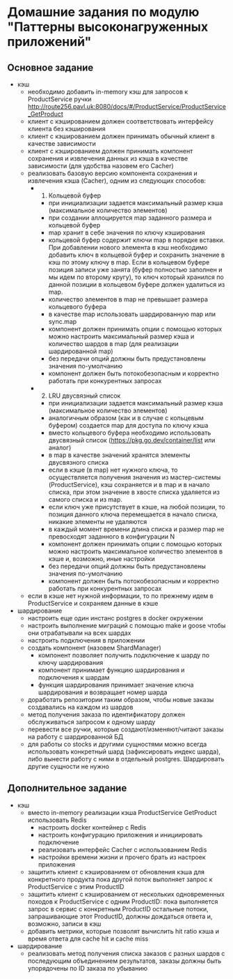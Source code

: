 # Домашние задания по модулю "Паттерны высоконагруженных приложений"

## Основное задание

- кэш
  - необходимо добавить in-memory кэш для запросов к ProductService ручки http://route256.pavl.uk:8080/docs/#/ProductService/ProductService_GetProduct
  - клиент с кэшированием должен соответствовать интерфейсу клиента без кэширования
  - клиент с кэшированием должен принимать обычный клиент в качестве зависимости
  - клиент с кэшированием должен принимать компонент сохранения и извлечения данных из кэша в качестве зависимости (для удобства назовем его Cacher)
  - реализовать базовую версию компонента сохранения и извлечения кэша (Cacher), одним из следующих способов:
    - 1. Кольцевой буфер
      - при инициализации задается максимальный размер кэша (максимальное количество элементов)
      - при создании аллоцируется map заданного размера и кольцевой буфер
      - map хранит в себе значения по ключу кэширования
      - кольцевой буфер содержит ключи map в порядке вставки. При добавлении нового элемента в кэш необходимо добавить ключ в кольцевой буфер и сохранить значение в кэш по этому ключу в map. Если в кольцевом буфере позиция записи уже занята (буфер полностью заполнен и мы идем по второму кругу), то ключ который хранился по данной позиции в кольцевом буфере должен удалиться из map.
      - количество элементов в map не превышает размера кольцевого буфера
      - в качестве map использовать шардированную map или sync.map
      - компонент должен принимать опции с помощью которых можно настроить максимальный размер кэша и количество шардов в map (для реализации шардированной map)
      - без передачи опций должны быть предустановлены значения по-умолчанию
      - компонент должен быть потокобезопасным и корректно работать при конкурентных запросах
    - 2. LRU двусвязный список
      - при инициализации задается максимальный размер кэша (максимальное количество элементов)
      - аналогичным образом (как и в случае с кольцевым буфером) создается map для доступа по ключу кэша
      - вместо кольцевого буфера необходимо использовать двусвязный список (https://pkg.go.dev/container/list или аналог)
      - в map в качестве значений хранятся элементы двусвязного списка
      - если в кэше (в map) нет нужного ключа, то осуществляется получения значения из мастер-системы (ProductService), кэш сохраняется и в map и в начало списка, при этом значение в хвосте списка удаляется из самого списка и из map.
      - если ключ уже присутствует в кэше, на любой позиции, то позиция данного ключа перемещается в начало списка, никакие элементы не удаляются
      - в каждый момент времени длина списка и размер map не превосходят заданного в конфигурации N
      - компонент должен принимать опции с помощью которых можно настроить максимальное количество элементов в кэше и, возможно, иные настройки
      - без передачи опций должны быть предустановлены значения по-умолчанию
      - компонент должен быть потокобезопасным и корректно работать при конкурентных запросах
  - если в кэше нет нужной информации, то по прежнему идем в ProductService и сохраняем данные в кэше
- шардирование
  - настроить еще один инстанс postgres в docker окружении
  - настроить выполнение миграций с помощью make и goose чтобы они отрабатывали на всех шардах
  - настроить подключения в приложении
  - создать компонент (назовем ShardManager)
    - компонент позволяет получить подключение к шарду по ключу шардирования
    - компонент принимает функцию шардирования и подключения к шардам
    - функция шардирования принимает значение ключа шардирования и возвращает номер шарда
  - доработать репозитории таким образом, чтобы новые заказы создавались на каждом из шардов
  - метод получения заказа по идентификатору должен обслуживаться запросом к одному шарду
  - перевести все ручки, которые создают/изменяют/читают заказы на работу с шардированной БД
  - для работы со stocks и другими сущностями можно всегда использовать конкретный шард (зафиксировать индекс шарда), либо вынести работу с ними в отдельный postgres. Шардировать другие сущности не нужно 

## Дополнительное задание

- кэш
    - вместо in-memory реализации кэша ProductService GetProduct использовать Redis
        - настроить docker контейнер с Redis
        - настроить конфигурацию приложения и инициировать подключение
        - реализовать интерфейс Cacher с использованием Redis
        - настройки времени жизни и прочего брать из настроек приложения
    - защитить клиент с кэшированием от обновления кэша для конкретного продукта пока другой поток выполняет запрос к ProductService с этим ProductID
    - защитить клиент с кэшированием от нескольких одновременных походов к ProductService с одним ProductID: пока выполняется запрос в сервис с конкретным ProductID остальные потоки, запрашивающие этот ProductID, должны дождаться ответа и, возможно, записи в кэш
    - добавить метрики, которые позволят вычислить hit ratio кэша и время ответа для cache hit и cache miss
- шардирование
  - реализовать метод получения списка заказов с разных шардов с последующим объединением результатов, заказы должны быть упорядочены по ID заказа по убыванию
